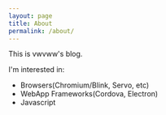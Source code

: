 ```yaml
---
layout: page
title: About
permalink: /about/
---
```


This is vwvww's blog.

I'm interested in:
* Browsers(Chromium/Blink, Servo, etc)
* WebApp Frameworks(Cordova, Electron)
* Javascript